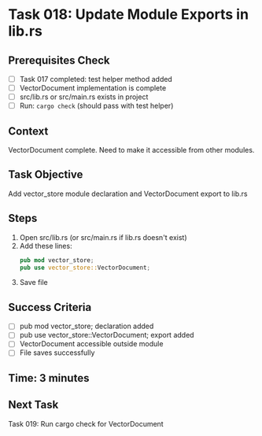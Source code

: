 # Task 018: Update Module Exports in lib.rs

## Prerequisites Check
- [ ] Task 017 completed: test helper method added
- [ ] VectorDocument implementation is complete
- [ ] src/lib.rs or src/main.rs exists in project
- [ ] Run: `cargo check` (should pass with test helper)

## Context
VectorDocument complete. Need to make it accessible from other modules.

## Task Objective
Add vector_store module declaration and VectorDocument export to lib.rs

## Steps
1. Open src/lib.rs (or src/main.rs if lib.rs doesn't exist)
2. Add these lines:
   ```rust
   pub mod vector_store;
   pub use vector_store::VectorDocument;
   ```
3. Save file

## Success Criteria
- [ ] pub mod vector_store; declaration added
- [ ] pub use vector_store::VectorDocument; export added
- [ ] VectorDocument accessible outside module
- [ ] File saves successfully

## Time: 3 minutes

## Next Task
Task 019: Run cargo check for VectorDocument